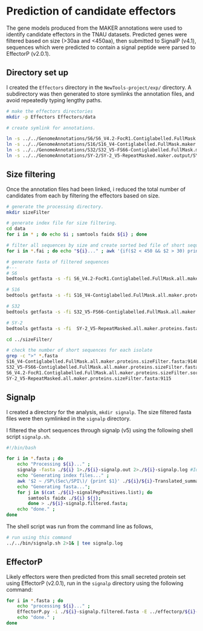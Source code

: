 # Prediction of candidate effectors

The gene models produced from the MAKER annotations were used to identify candidate effectors in the TNAU datasets. Predicted genes were filtered based on size (>30aa and <450aa), then submitted to SignalP (v4.1), sequences which were predicted to contain a signal peptide were parsed to EffectorP (v2.0.1).

## Directory set up

I created the `Effectors` directory in the `NewTools-project/exp/` directory. A subdirectory was then generated to store symlinks the annotation files, and avoid repeatedly typing lengthy paths.

```bash
# make the effectors directories 
mkdir -p Effectors Effectors/data

# create symlink for annotations. 

ln -s ../../GenomeAnnotations/S6/S6_V4.2-FocR1.Contiglabelled.FullMask.maker.output/S6_V4.2-FocR1.Contiglabelled.FullMask.all.maker.proteins.fasta ./
ln -s ../../GenomeAnnotations/S16/S16_V4-Contiglabelled.FullMask.maker.output/S16_V4-Contiglabelled.FullMask.all.maker.proteins.fasta ./
ln -s ../../GenomeAnnotations/S32/S32_V5-FS66-Contiglabelled.FullMask.maker.output/S32_V5-FS66-Contiglabelled.FullMask.all.maker.proteins.fasta ./
ln -s ../../GenomeAnnotations/SY-2/SY-2_V5-RepeatMasked.maker.output/SY-2_V5-RepeatMasked.all.maker.proteins.fasta ./
```

## Size filtering

Once the annotation files had been linked, i reduced the total number of candidates from each by filtering the effectors based on size.

```bash
# generate the processing directory.
mkdir sizeFilter

# generate index file for size filtering.
cd data 
for i in * ; do echo $i ; samtools faidx ${i} ; done 

# filter all sequences by size and create sorted bed file of short sequences . <450aa and >30aa accepted. 
for i in *.fai ; do echo "${i}..." ; awk '{if($2 < 450 && $2 > 30) print $1 "\t0\t" $2 "\t"}' ${i} > ../sizeFilter/${i}.sizeFilter.bed ; bedtools sort -i ../sizeFilter/${i}.sizeFilter.bed > ../sizeFilter/${i}.sizeFilter.sorted.bed ; echo "done." ; done

# generate fasta of filtered sequences
#---
# S6
bedtools getfasta -s -fi S6_V4.2-FocR1.Contiglabelled.FullMask.all.maker.proteins.fasta -bed ../sizeFilter/S6_V4.2-FocR1.Contiglabelled.FullMask.all.maker.proteins.fasta.fai.sizeFilter.sorted.bed -fo ../sizeFilter/S6_V4.2-FocR1.Contiglabelled.FullMask.all.maker.proteins.sizeFilter.sorted.fasta

# S16 
bedtools getfasta -s -fi S16_V4-Contiglabelled.FullMask.all.maker.proteins.fasta -bed ../sizeFilter/S16_V4-Contiglabelled.FullMask.all.maker.proteins.fasta.fai.sizeFilter.sorted.bed -fo ../sizeFilter/S16_V4-Contiglabelled.FullMask.all.maker.proteins.sizeFilter.fasta

# S32
bedtools getfasta -s -fi S32_V5-FS66-Contiglabelled.FullMask.all.maker.proteins.fasta -bed ../sizeFilter/S32_V5-FS66-Contiglabelled.FullMask.all.maker.proteins.fasta.fai.sizeFilter.sorted.bed -fo ../sizeFilter/S32_V5-FS66-Contiglabelled.FullMask.all.maker.proteins.sizeFilter.fasta

# SY-2
bedtools getfasta -s -fi  SY-2_V5-RepeatMasked.all.maker.proteins.fasta -bed ../sizeFilter/SY-2_V5-RepeatMasked.all.maker.proteins.fasta.fai.sizeFilter.sorted.bed -fo ../sizeFilter/SY-2_V5-RepeatMasked.all.maker.proteins.sizeFilter.fasta

cd ../sizeFilter/

# check the number of short sequences for each isolate
grep -c ">" *.fasta
S16_V4-Contiglabelled.FullMask.all.maker.proteins.sizeFilter.fasta:9148
S32_V5-FS66-Contiglabelled.FullMask.all.maker.proteins.sizeFilter.fasta:9253
S6_V4.2-FocR1.Contiglabelled.FullMask.all.maker.proteins.sizeFilter.sorted.fasta:10946
SY-2_V5-RepeatMasked.all.maker.proteins.sizeFilter.fasta:9115
```

## Signalp

I created a directory for the analysis, `mkdir signalp`. The size filtered fasta files were then symlinked in the `signalp` directory.

I  filtered the short sequences through signalp (v5) using the following shell script `signalp.sh`.

```bash
#!/bin/bash

for i in *.fasta ; do 
    echo "Processing ${i}..." ;  
    signalp -fasta ./${i} 1>./${i}-signalp.out 2>./${i}-signalp.log #Identify sequences with signal peptide.
    echo "Generating index files..." ;
    awk '$2 ~ /SP\(Sec\/SPI\)/ {print $1}' ./${i}/${i}-Translated_summary.signalp5 > ./${i}-signalPepPositives.list;
    echo "Generating fasta...";
    for j in $(cat ./${i}-signalPepPositives.list); do 
        samtools faidx ./${i} ${j}; 
        done > ./${i}-signalp.filtered.fasta;
    echo "done." ;
done
```

The shell script was run from the command line as follows,

```bash
# run using this command
../../bin/signalp.sh 2>1& | tee signalp.log
```

## EffectorP

Likely effectors were then predicted from this small secreted protein set using EffectorP (v2.0.1), run in the `signalp` directory using the following command:

```bash
for i in *.fasta ; do 
    echo "processing ${i}..." ;
    EffectorP.py -i ./${i}-signalp.filtered.fasta -E ../effectorp/${i}-EffectorP.filtered.fasta > ../effectorp/${i}-EffectorP.filtered.log ; 
    echo "done." ;
done 
```
